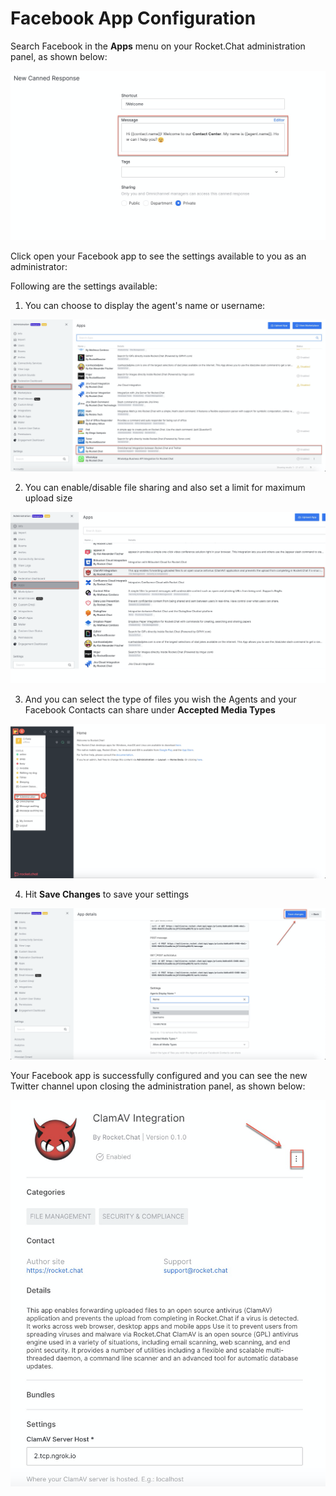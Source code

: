 # Facebook App Configuration

Search Facebook in the **Apps** menu on your Rocket.Chat administration panel, as shown below:

![](../../../../../.gitbook/assets/image%20%28502%29.png)

Click open your Facebook app to see the settings available to you as an administrator: 

Following are the settings available:

1.  You can choose to display the agent's name or username:

![](../../../../../.gitbook/assets/image%20%28399%29.png)

2. You can enable/disable file sharing and also set a limit for maximum upload size

![](../../../../../.gitbook/assets/image%20%28391%29.png)

3. And you can select the type of files you wish the Agents and your Facebook Contacts can share under **Accepted Media Types**

![](../../../../../.gitbook/assets/image%20%28394%29.png)

4. Hit **Save Changes** to save your settings

![](../../../../../.gitbook/assets/image%20%28535%29.png)

Your Facebook app is successfully configured and you can see the new Twitter channel upon closing the administration panel, as shown below:

![](../../../../../.gitbook/assets/image%20%28392%29.png)

